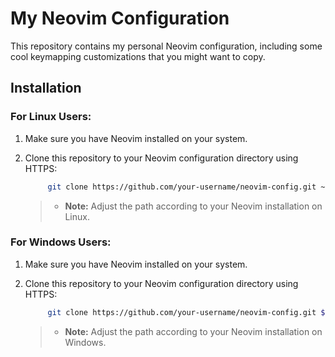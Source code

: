 # My Neovim Configuration

This repository contains my personal Neovim configuration, including some cool keymapping customizations that you might want to copy.

## Installation

### For Linux Users:

1. Make sure you have Neovim installed on your system.

2. Clone this repository to your Neovim configuration directory using HTTPS:

   ```bash
        git clone https://github.com/your-username/neovim-config.git ~/.config/nvim  
   ```
   >- **Note:** Adjust the path according to your Neovim installation on Linux.

### For Windows Users:

1. Make sure you have Neovim installed on your system.

2. Clone this repository to your Neovim configuration directory using HTTPS:
 
   ```bash
        git clone https://github.com/your-username/neovim-config.git $HOME/AppData/Local/nvim  
   ```
   >- **Note:** Adjust the path according to your Neovim installation on Windows.
